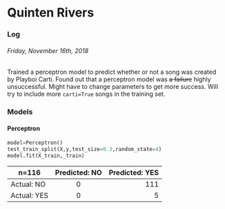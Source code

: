 # Quinten Rivers
### Log
###### Friday, November 16th, 2018
Trained a perceptron model to predict whether or not a song was created by Playboi Carti. Found out that a perceptron model was ~~a failure~~ highly unsuccessful. Might have to change parameters to get more success. Will try to include more `carti=True` songs in the training set.
### Models
#### Perceptron
```python
model=Perceptron()
test_train_split(X,y,test_size=0.3,random_state=4)
model.fit(X_train,_train)
```
|n=116      |Predicted: NO|Predicted: YES|
|-----------|:-----------:|-------------:|
|Actual: NO |0            |111           |
|Actual: YES|0            |5             |
